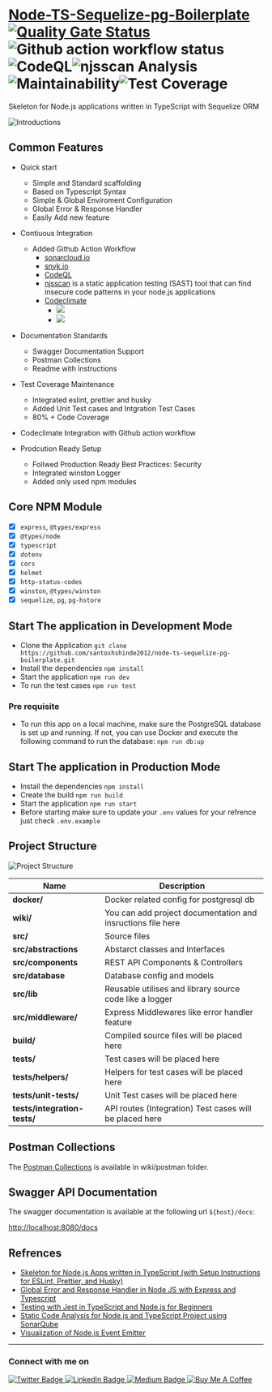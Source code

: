 # [Node-TS-Sequelize-pg-Boilerplate](https://blog.santoshshinde.com/skeleton-for-node-js-apps-written-in-typescript-444fa1695b30)  [![Quality Gate Status](https://sonarcloud.io/api/project_badges/measure?project=santoshshinde2012_node-ts-sequelize-pg-boilerplate&metric=alert_status)](https://sonarcloud.io/summary/new_code?id=santoshshinde2012_node-ts-sequelize-pg-boilerplate)![Github action workflow status](https://github.com/santoshshinde2012/node-ts-sequelize-pg-boilerplate/actions/workflows/node.js.yml/badge.svg?branch=main)![CodeQL](https://github.com/santoshshinde2012/node-ts-sequelize-pg-boilerplate/actions/workflows/codeql-analysis.yml/badge.svg?branch=main)![njsscan Analysis](https://github.com/santoshshinde2012/node-ts-sequelize-pg-boilerplate/actions/workflows/njsscan.yml/badge.svg?branch=main)![Maintainability](https://api.codeclimate.com/v1/badges/ad13a11cffa2421a8220/maintainability)![Test Coverage](https://api.codeclimate.com/v1/badges/ad13a11cffa2421a8220/test_coverage)

Skeleton for Node.js applications written in TypeScript with Sequelize ORM

![Introductions](https://i.ibb.co/jznhfjw/nodejs-pg.png)

## Common Features

- Quick start
    - Simple and Standard scaffolding
    - Based on Typescript Syntax
    - Simple & Global Enviroment Configuration
    - Global Error & Response Handler
    - Easily Add new feature

- Contiuous Integration
    - Added Github Action Workflow
        - [sonarcloud.io](https://sonarcloud.io/summary/new_code?id=santoshshinde2012_node-ts-sequelize-pg-boilerplate)
        - [snyk.io](https://app.snyk.io/org/santoshshinde2012/project/ab175098-8886-4b72-bb5f-dce28d098fc0)
        - [CodeQL](https://codeql.github.com/)
        - [njsscan](https://opensecurity.in/#engineering) is a static application testing (SAST) tool that can find insecure code patterns in your node.js applications
        - [Codeclimate](https://codeclimate.com/)
          - <a href="https://codeclimate.com/github/santoshshinde2012/node-ts-sequelize-pg-boilerplate/maintainability"><img src="https://api.codeclimate.com/v1/badges/ad13a11cffa2421a8220/maintainability" /></a>
          - <a href="https://codeclimate.com/github/santoshshinde2012/node-ts-sequelize-pg-boilerplate/test_coverage"><img src="https://api.codeclimate.com/v1/badges/ad13a11cffa2421a8220/test_coverage" /></a>

- Documentation Standards
    - Swagger Documentation Support
    - Postman Collections
    - Readme with instructions

- Test Coverage Maintenance
    - Integrated eslint, prettier and husky
    - Added Unit Test cases and Intgration Test Cases
    - 80% + Code Coverage
  
- Codeclimate Integration with Github action workflow

- Prodcution Ready Setup 
    - Follwed Production Ready Best Practices: Security
    - Integrated winston Logger
    - Added only used npm modules
  

## Core NPM Module

- [x] `express`, `@types/express`
- [x] `@types/node`
- [x] `typescript`
- [x] `dotenv`
- [x] `cors`
- [x] `helmet`
- [x] `http-status-codes`
- [x] `winston`, `@types/winston`
- [x] `sequelize`, `pg`, `pg-hstore`

## Start The application in Development Mode

- Clone the Application `git clone https://github.com/santoshshinde2012/node-ts-sequelize-pg-boilerplate.git`
- Install the dependencies `npm install`
- Start the application `npm run dev`
- To run the test cases `npm run test`

### Pre requisite 

- To run this app on a local machine, make sure the PostgreSQL database is set up and running. If not, you can use Docker and execute the following command to run the database:
    `npm run db:up`

## Start The application in Production Mode

- Install the dependencies `npm install`
- Create the build `npm run build`
- Start the application `npm run start`
- Before starting make sure to update your `.env` values for your refrence just check `.env.example`


## Project Structure

![Project Structure](https://i.ibb.co/X8cfSVX/Boilerplate-folder-structure.png)


| Name                              | Description |
| --------------------------------- | ----------- |
| **docker/**                       | Docker related config for postgresql db     |
| **wiki/**                         | You can add project documentation and insructions file here |
| **src/**                          | Source files |
| **src/abstractions**              | Abstarct classes and Interfaces  |
| **src/components**                | REST API Components & Controllers  |
| **src/database**                  | Database config and models  |
| **src/lib**                       | Reusable utilises and library source code like a logger|
| **src/middleware/**               | Express Middlewares like error handler feature |
| **build/**                        | Compiled source files will be placed here |
| **tests/**                        | Test cases will be placed here |
| **tests/helpers/**                | Helpers for test cases will be placed here  |
| **tests/unit-tests/**             | Unit Test cases will be placed here  |
| **tests/integration-tests/**      | API routes (Integration) Test cases will be placed here|




## Postman Collections

The [Postman Collections](wiki/postman/assessment.postman_collection.json) is available in wiki/postman folder.

## Swagger API Documentation

The swagger documentation is available at the following url `${host}/docs`:  

[http://localhost:8080/docs](http://localhost:8080/docs)


## Refrences 
- [Skeleton for Node.js Apps written in TypeScript (with Setup Instructions for ESLint, Prettier, and Husky)](https://blog.santoshshinde.com/skeleton-for-node-js-apps-written-in-typescript-444fa1695b30)
- [Global Error and Response Handler in Node JS with Express and Typescript](https://blog.santoshshinde.com/global-error-and-response-handler-in-node-js-with-express-and-typescript-913ec06d74b3)
- [Testing with Jest in TypeScript and Node.js for Beginners](https://blog.santoshshinde.com/beginners-guide-to-testing-jest-with-node-typescript-1f46a1b87dad)
- [Static Code Analysis for Node.js and TypeScript Project using SonarQube](https://blog.santoshshinde.com/static-code-analysis-for-node-js-and-typescript-project-using-sonarqube-8f90799add06)
- [Visualization of Node.js Event Emitter](https://blog.santoshshinde.com/visualization-of-node-js-event-emitter-4f7c9fe3a477)

<hr/>

### Connect with me on
<div id="badges">
  <a href="https://twitter.com/shindesan2012">
    <img src="https://img.shields.io/badge/shindesan2012-black?style=for-the-badge&logo=twitter&logoColor=white" alt="Twitter Badge"/>
  </a>
  <a href="https://www.linkedin.com/in/shindesantosh/">
    <img src="https://img.shields.io/badge/shindesantosh-blue?style=for-the-badge&logo=linkedin&logoColor=white" alt="LinkedIn Badge"/>
  </a>
   <a href="https://blog.santoshshinde.com/">
    <img src="https://img.shields.io/badge/Blog-black?style=for-the-badge&logo=medium&logoColor=white" alt="Medium Badge"/>
  </a>
  <a href="https://www.buymeacoffee.com/santoshshin" target="_blank">
   <img src="https://img.shields.io/badge/buymeacoffee-black?style=for-the-badge&logo=buymeacoffee&logoColor=white" alt="Buy Me A Coffee"/>
  </a>
</div>